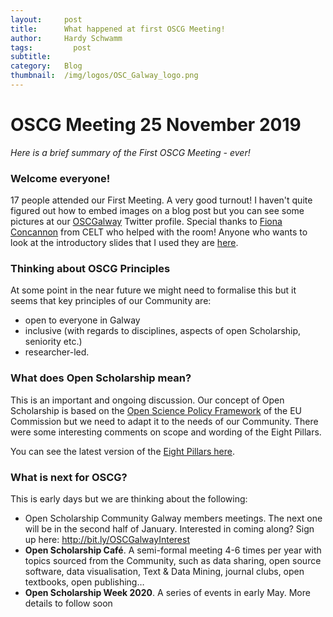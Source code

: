 ```yaml
---
layout:     post
title:      What happened at first OSCG Meeting!
author:     Hardy Schwamm
tags: 		  post
subtitle:  	
category:   Blog
thumbnail:  /img/logos/OSC_Galway_logo.png
---
```


# OSCG Meeting 25 November 2019
*Here is a brief summary of the First OSCG Meeting - ever!*

### Welcome everyone!
17 people attended our First Meeting. A very good turnout! I haven't quite figured out how to embed images on a blog post but you can see some pictures at our [OSCGalway](https://twitter.com/OSCGalway) Twitter profile. Special thanks to [Fiona Concannon](http://www.nuigalway.ie/centre-excellence-learning-teaching/staff/staffprofiles/fionaconcannon/) from CELT who helped with the room! Anyone who wants to look at the introductory slides that I used they are [here](https://www.canva.com/design/DADq4c4aKlw/QNncvjPaIMPN0zAnDnLgeg/view?utm_content=DADq4c4aKlw&utm_campaign=designshare&utm_medium=link&utm_source=homepage_design_menu).  

### Thinking about OSCG Principles
At some point in the near future we might need to formalise this but it seems  that key principles of our Community are: 

- open to everyone in Galway 
- inclusive (with regards to disciplines, aspects of open Scholarship, seniority etc.)
- researcher-led.   

### What does Open Scholarship mean?  
This is an important and ongoing discussion. Our concept of Open Scholarship is based on the [Open Science Policy Framework](https://ec.europa.eu/research/openscience/index.cfm?pg=open-science-policy-platform) of the EU Commission but we need to adapt it to the needs of our Community. There were some interesting comments on scope and wording of the Eight Pillars.

You can see the latest version of the [Eight Pillars here](https://www.canva.com/design/DADkU4Hc67E/QJtWSeC-KPFt6o99cg7N8A/view?utm_content=DADkU4Hc67E&utm_campaign=designshare&utm_medium=link&utm_source=sharebutton).

### What is next for OSCG?
This is early days but we are thinking about the following:

- Open Scholarship Community Galway members meetings. The next one will be in the second half of January. Interested in coming along? Sign up here: http://bit.ly/OSCGalwayInterest
- **Open Scholarship Café**. A semi-formal meeting 4-6 times per year with topics sourced from the Community, such as data sharing, open source software, data visualisation, Text & Data Mining, journal clubs, open textbooks, open publishing…   
- **Open Scholarship Week 2020**. A series of events in early May. More details to follow soon

